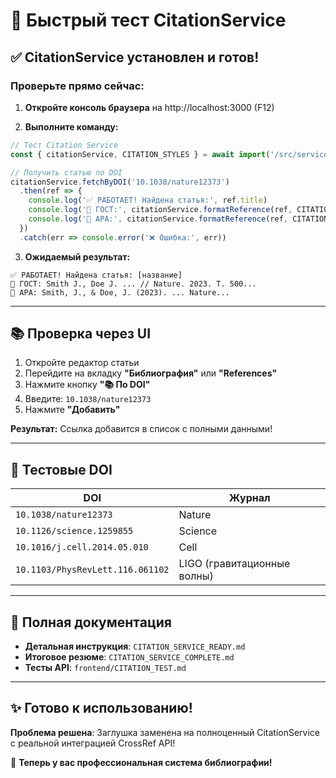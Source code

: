 # 🧪 Быстрый тест CitationService

## ✅ CitationService установлен и готов!

### Проверьте прямо сейчас:

1. **Откройте консоль браузера** на http://localhost:3000 (F12)

2. **Выполните команду:**
```javascript
// Тест Citation Service
const { citationService, CITATION_STYLES } = await import('/src/services/citationService.js')

// Получить статью по DOI
citationService.fetchByDOI('10.1038/nature12373')
  .then(ref => {
    console.log('✅ РАБОТАЕТ! Найдена статья:', ref.title)
    console.log('📝 ГОСТ:', citationService.formatReference(ref, CITATION_STYLES.GOST_NUMERIC, 'ru'))
    console.log('📝 APA:', citationService.formatReference(ref, CITATION_STYLES.APA, 'en'))
  })
  .catch(err => console.error('❌ Ошибка:', err))
```

3. **Ожидаемый результат:**
```
✅ РАБОТАЕТ! Найдена статья: [название]
📝 ГОСТ: Smith J., Doe J. ... // Nature. 2023. Т. 500...
📝 APA: Smith, J., & Doe, J. (2023). ... Nature...
```

---

## 📚 Проверка через UI

1. Откройте редактор статьи
2. Перейдите на вкладку **"Библиография"** или **"References"**
3. Нажмите кнопку **"📚 По DOI"**
4. Введите: `10.1038/nature12373`
5. Нажмите **"Добавить"**

**Результат:** Ссылка добавится в список с полными данными!

---

## 🎯 Тестовые DOI

| DOI | Журнал |
|-----|--------|
| `10.1038/nature12373` | Nature |
| `10.1126/science.1259855` | Science |
| `10.1016/j.cell.2014.05.010` | Cell |
| `10.1103/PhysRevLett.116.061102` | LIGO (гравитационные волны) |

---

## 📖 Полная документация

- **Детальная инструкция**: `CITATION_SERVICE_READY.md`
- **Итоговое резюме**: `CITATION_SERVICE_COMPLETE.md`
- **Тесты API**: `frontend/CITATION_TEST.md`

---

## ✨ Готово к использованию!

**Проблема решена**: Заглушка заменена на полноценный CitationService с реальной интеграцией CrossRef API!

🎉 **Теперь у вас профессиональная система библиографии!**


